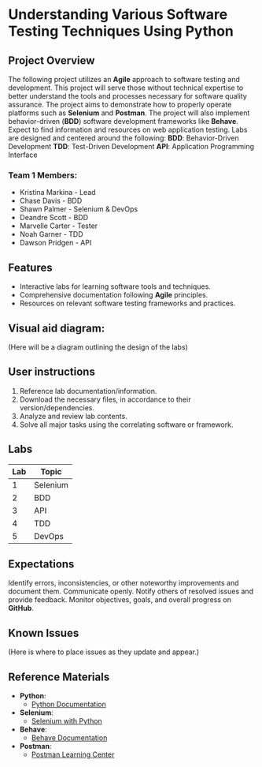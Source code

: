 # Understanding Various Software Testing Techniques Using Python

## Project Overview

The following project utilizes an **Agile** approach to software testing and development. This project will serve those without technical expertise to better understand the tools and processes necessary for software quality assurance. The project aims to demonstrate how to properly operate platforms such as **Selenium** and **Postman**. The project will also implement behavior-driven (**BDD**) software development frameworks like **Behave**. Expect to find information and resources on web application testing. Labs are designed and centered around the following:
**BDD**: Behavior-Driven Development
**TDD**: Test-Driven Development
**API**: Application Programming Interface

### Team 1 Members:
- Kristina Markina - Lead 
- Chase Davis - BDD
- Shawn Palmer - Selenium & DevOps
- Deandre Scott - BDD
- Marvelle Carter - Tester
- Noah Garner - TDD
- Dawson Pridgen - API

## Features

* Interactive labs for learning software tools and techniques.
* Comprehensive documentation following **Agile** principles.
* Resources on relevant software testing frameworks and practices.

## Visual aid diagram:
(Here will be a diagram outlining the design of the labs)

## User instructions

1. Reference lab documentation/information.
2. Download the necessary files, in accordance to their version/dependencies.
3. Analyze and review lab contents.
4. Solve all major tasks using the correlating software or framework.

## Labs
| Lab | Topic     |
| --- | --------  |
| 1   | Selenium  |
| 2   | BDD       |
| 3   | API       |
| 4   | TDD       |
| 5   | DevOps    |

## Expectations
Identify errors, inconsistencies, or other noteworthy improvements and document them.
Communicate openly. Notify others of resolved issues and provide feedback.
Monitor objectives, goals, and overall progress on **GitHub**.

## Known Issues
(Here is where to place issues as they update and appear.)

## Reference Materials
- **Python**:
  * [Python Documentation](https://docs.python.org/3/)
- **Selenium**:
  * [Selenium with Python](https://selenium-python.readthedocs.io/)
- **Behave**:
  * [Behave Documentation](https://behave.readthedocs.io/en/latest/)
- **Postman**:
  * [Postman Learning Center](https://learning.postman.com/)
